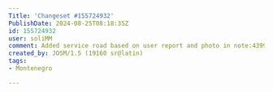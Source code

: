 ```yaml
---
Title: 'Changeset #155724932'
PublishDate: 2024-08-25T08:18:35Z
id: 155724932
user: soliMM
comment: Added service road based on user report and photo in note:4399206
created_by: JOSM/1.5 (19160 sr@latin)
tags:
- Montenegro

---
```

